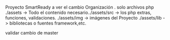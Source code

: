 Proyecto SmartReady
a ver el cambio
Organización
. solo archivos php
./assets -> Todo el contenido necesario../assets/src -> los php extras, funciones, validaciones.
./assets/img -> imágenes del Proyecto
./assets/lib -> bibliotecas o fuentes framework,etc.

validar cambio de master
